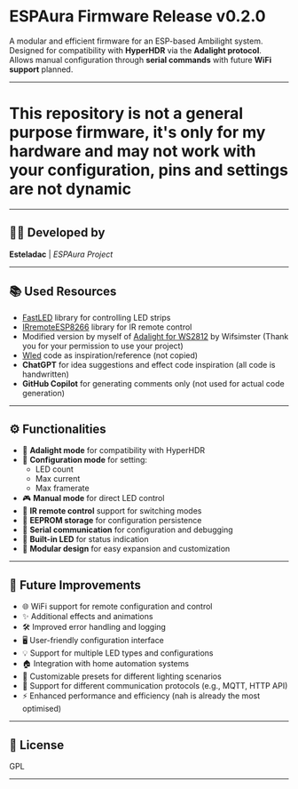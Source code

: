 # ESPAura Firmware Release v0.2.0

A modular and efficient firmware for an ESP-based Ambilight system.  
Designed for compatibility with **HyperHDR** via the **Adalight protocol**.  
Allows manual configuration through **serial commands** with future **WiFi support** planned.

---

# This repository is not a general purpose firmware, it's only for my hardware and may not work with your configuration, pins and settings are not dynamic

---

## 👨‍💻 Developed by

**Esteladac** | *ESPAura Project*

---

## 📚 Used Resources

- [FastLED](https://github.com/FastLED/FastLED) library for controlling LED strips  
- [IRremoteESP8266](https://github.com/crankyoldgit/IRremoteESP8266) library for IR remote control  
- Modified version by myself of [Adalight for WS2812](https://github.com/Wifsimster/adalight_ws2812) by Wifsimster (Thank you for your permission to use your project)
- [Wled](https://github.com/wled/WLED) code as inspiration/reference (not copied)  
- **ChatGPT** for idea suggestions and effect code inspiration (all code is handwritten)  
- **GitHub Copilot** for generating comments only (not used for actual code generation)  

---

## ⚙️ Functionalities

- 🎇 **Adalight mode** for compatibility with HyperHDR  
- 🔧 **Configuration mode** for setting:
  - LED count
  - Max current
  - Max framerate  
- 🎮 **Manual mode** for direct LED control  
- 📡 **IR remote control** support for switching modes  
- 💾 **EEPROM storage** for configuration persistence  
- 🧪 **Serial communication** for configuration and debugging  
- 🔴 **Built-in LED** for status indication  
- 🧩 **Modular design** for easy expansion and customization  

---

## 🚀 Future Improvements

- 🌐 WiFi support for remote configuration and control  
- ✨ Additional effects and animations  
- 🛠️ Improved error handling and logging  
- 🖥️ User-friendly configuration interface  
- 💡 Support for multiple LED types and configurations  
- 🏠 Integration with home automation systems  
- 🎨 Customizable presets for different lighting scenarios  
- 🔗 Support for different communication protocols (e.g., MQTT, HTTP API)  
- ⚡ Enhanced performance and efficiency (nah is already the most optimised)

---

## 📄 License

GPL  

---

